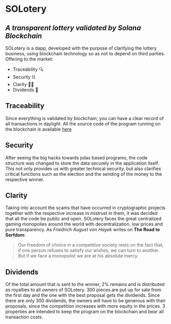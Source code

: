# SOLotery
## _A transparent lottery validated by Solana Blockchain_

SOLotery is a dapp, developed with the purpose of clarifying the lottery business, using blockchain technology so as not to depend on third parties. Offering to the market:

- Traceability 🔍
- Security ⛓️
- Clarity 👨‍💻
- Dividends 💸

## Traceability

Since everything is validated by blockchain, you can have a clear record of all transactions in daylight. All the source code of the program running on the blockchain is available [here](https://github.com/mateolafalce/SOLotery/blob/main/lib.rs)

## Security

After seeing the big hacks towards pdas based programs, the code structure was changed to store the data securely in the application itself. This not only provides us with greater technical security, but also clarifies critical functions such as the election and the sending of the money to the respective winner.

## Clarity

Taking into account the scams that have occurred in cryptographic projects together with the respective increase in mistrust in them, it was decided that all the code be public and open. SOLotery faces the great centralized gaming monopolies around the world with decentralization, low prices and pure transparency. As _Friedrich August von Hayek_ writes on **The Road to Serfdom**:
> Our freedom of choice in a competitive society rests on the fact that, 
if one person refuses to satisfy our wishes, we can turn to another. 
But if we face a monopolist we are at his absolute mercy.

## Dividends

Of the total amount that is sent to the winner, 2% remains and is distributed as royalties to all owners of SOLotery. 300 pieces are put up for sale from the first day and the one with the best proposal gets the dividends. Since there are only 300 dividends, the owners will have to be generous with their proposals, since the competition increases with more equity in the prices. 3 properties are intended to keep the program on the blockchain and bear all transaction costs.